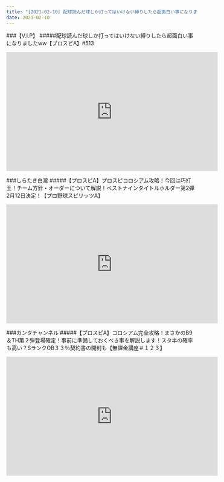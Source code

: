 ```yaml
---
title: "[2021-02-10] 配球読んだ球しか打ってはいけない縛りしたら超面白い事になりましたww【プロスピA】#513 他"
date: 2021-02-10
---
```

###【V.I.P】
#####配球読んだ球しか打ってはいけない縛りしたら超面白い事になりましたww【プロスピA】#513
<iframe width="560" height="315" src="https://www.youtube.com/embed/P315fTNHMng" frameborder="0" allow="accelerometer; autoplay; clipboard-write; encrypted-media; gyroscope; picture-in-picture" allowfullscreen></iframe>

###しらたき白瀧
#####【プロスピA】プロスピコロシアム攻略！今回は巧打王！チーム方針・オーダーについて解説！ベストナインタイトルホルダー第2弾 2月12日決定！【プロ野球スピリッツA】
<iframe width="560" height="315" src="https://www.youtube.com/embed/vCCYi4on6p8" frameborder="0" allow="accelerometer; autoplay; clipboard-write; encrypted-media; gyroscope; picture-in-picture" allowfullscreen></iframe>

###カンタチャンネル
#####【プロスピA】コロシアム完全攻略！まさかのB9＆TH第２弾登場確定！事前に準備しておくべき事を解説します！スタ半の確率も高い？SランクOB３３％契約書の開封も【無課金講座＃１２３】
<iframe width="560" height="315" src="https://www.youtube.com/embed/KKnV8F74ai0" frameborder="0" allow="accelerometer; autoplay; clipboard-write; encrypted-media; gyroscope; picture-in-picture" allowfullscreen></iframe>

